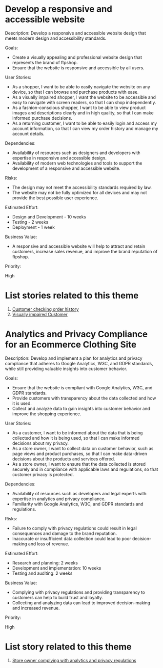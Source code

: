 <h1>Develop a responsive and accessible website</h1>

Description: Develop a responsive and accessible website design that meets modern design and accessibility standards.

Goals: 
  * Create a visually appealing and professional website design that represents the brand of ftpshop.
  * Ensure that the website is responsive and accessible by all users.

User Stories: 
 * As a shopper, I want to be able to easily navigate the website on any device, so that I can browse and purchase products with ease.
 * As a visually impaired shopper, I want the website to be accessible and easy to navigate with screen readers, so that I can shop independently.
 * As a fashion-conscious shopper, I want to be able to view product images and descriptions clearly and in high quality, so that I can make informed purchase decisions.
 * As a returning customer, I want to be able to easily login and access my account information, so that I can view my order history and manage my account details.

Dependencies: 
 * Availability of resources such as designers and developers with expertise in responsive and accessible design.
 * Availability of modern web technologies and tools to support the development of a responsive and accessible website.

Risks: 
 * The design may not meet the accessibility standards required by law.
 * The website may not be fully optimized for all devices and may not provide the best possible user experience.

Estimated Effort:
 * Design and Development - 10 weeks
 * Testing - 2 weeks
 * Deployment - 1 week

Business Value: 
 * A responsive and accessible website will help to attract and retain customers, increase sales revenue, and improve the brand reputation of ftpshop.


Priority:

High
# List stories related to this theme
1. [Customer checking order history](stories/order_history.md)
2. [Visually impaired Customer](stories/impaired_user.md)

<h1>Analytics and Privacy Compliance for an Ecommerce Clothing Site</h1>

Description: Develop and implement a plan for analytics and privacy compliance that adheres to Google Analytics, W3C, and GDPR standards, while still providing valuable insights into customer behavior.

Goals:
  * Ensure that the website is compliant with Google Analytics, W3C, and GDPR standards.
  * Provide customers with transparency about the data collected and how it is used.
  * Collect and analyze data to gain insights into customer behavior and improve the shopping experience.

User Stories:
  * As a customer, I want to be informed about the data that is being collected and how it is being used, so that I can make informed decisions about my privacy.
  * As a store owner, I want to collect data on customer behavior, such as page views and product purchases, so that I can make data-driven decisions about the products and services offered.
  * As a store owner, I want to ensure that the data collected is stored securely and in compliance with applicable laws and regulations, so that customer privacy is protected.

Dependencies:
  * Availability of resources such as developers and legal experts with expertise in analytics and privacy compliance.
  * Familiarity with Google Analytics, W3C, and GDPR standards and regulations.

Risks:
  * Failure to comply with privacy regulations could result in legal consequences and damage to the brand reputation.
  * Inaccurate or insufficient data collection could lead to poor decision-making and loss of revenue.

Estimated Effort:
  * Research and planning: 2 weeks
  * Development and implementation: 10 weeks
  * Testing and auditing: 2 weeks

Business Value: 
  * Complying with privacy regulations and providing transparency to customers can help to build trust and loyalty.
  * Collecting and analyzing data can lead to improved decision-making and increased revenue.

Priority:

High

# List story related to this theme
1. [Store owner complying with analytics and privacy regulations](stories/regulation_compliance.md)